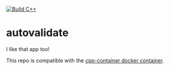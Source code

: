 [![Build C++](https://github.com/ZachBoggs/autovalidate/actions/workflows/actions.yml/badge.svg)](https://github.com/ZachBoggs/autovalidate/actions/workflows/actions.yml)
# autovalidate

I like that app too!

This repo is compatible with the [cpp-container docker container](https://github.com/ChicoState/cpp-container).
